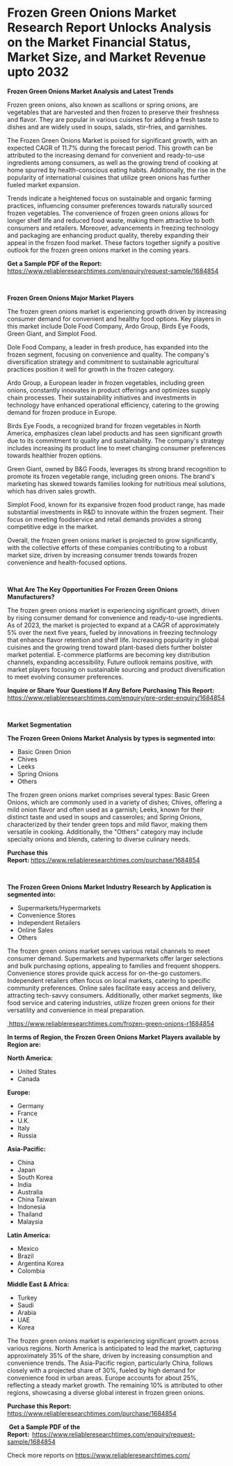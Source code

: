 <p><h1>Frozen Green Onions Market Research Report Unlocks Analysis on the Market Financial Status, Market Size, and Market Revenue upto 2032</h1></p><p><strong>Frozen Green Onions Market Analysis and Latest Trends</strong></p>
<p><p>Frozen green onions, also known as scallions or spring onions, are vegetables that are harvested and then frozen to preserve their freshness and flavor. They are popular in various cuisines for adding a fresh taste to dishes and are widely used in soups, salads, stir-fries, and garnishes.</p><p>The Frozen Green Onions Market is poised for significant growth, with an expected CAGR of 11.7% during the forecast period. This growth can be attributed to the increasing demand for convenient and ready-to-use ingredients among consumers, as well as the growing trend of cooking at home spurred by health-conscious eating habits. Additionally, the rise in the popularity of international cuisines that utilize green onions has further fueled market expansion.</p><p>Trends indicate a heightened focus on sustainable and organic farming practices, influencing consumer preferences towards naturally sourced frozen vegetables. The convenience of frozen green onions allows for longer shelf life and reduced food waste, making them attractive to both consumers and retailers. Moreover, advancements in freezing technology and packaging are enhancing product quality, thereby expanding their appeal in the frozen food market. These factors together signify a positive outlook for the frozen green onions market in the coming years.</p></p>
<p><strong>Get a Sample PDF of the Report:&nbsp;</strong> <a href="https://www.reliableresearchtimes.com/enquiry/request-sample/1684854?utm_campaign=2179&utm_medium=2&utm_source=Github&utm_content=ia&utm_term=14022025&utm_id=frozen-green-onions">https://www.reliableresearchtimes.com/enquiry/request-sample/1684854</a></p>
<p>&nbsp;</p>
<p><strong>Frozen Green Onions Major Market Players</strong></p>
<p><p>The frozen green onions market is experiencing growth driven by increasing consumer demand for convenient and healthy food options. Key players in this market include Dole Food Company, Ardo Group, Birds Eye Foods, Green Giant, and Simplot Food.</p><p>Dole Food Company, a leader in fresh produce, has expanded into the frozen segment, focusing on convenience and quality. The company's diversification strategy and commitment to sustainable agricultural practices position it well for growth in the frozen category. </p><p>Ardo Group, a European leader in frozen vegetables, including green onions, constantly innovates in product offerings and optimizes supply chain processes. Their sustainability initiatives and investments in technology have enhanced operational efficiency, catering to the growing demand for frozen produce in Europe.</p><p>Birds Eye Foods, a recognized brand for frozen vegetables in North America, emphasizes clean label products and has seen significant growth due to its commitment to quality and sustainability. The company's strategy includes increasing its product line to meet changing consumer preferences towards healthier frozen options.</p><p>Green Giant, owned by B&G Foods, leverages its strong brand recognition to promote its frozen vegetable range, including green onions. The brand's marketing has skewed towards families looking for nutritious meal solutions, which has driven sales growth.</p><p>Simplot Food, known for its expansive frozen food product range, has made substantial investments in R&D to innovate within the frozen segment. Their focus on meeting foodservice and retail demands provides a strong competitive edge in the market.</p><p>Overall, the frozen green onions market is projected to grow significantly, with the collective efforts of these companies contributing to a robust market size, driven by increasing consumer trends towards frozen convenience and health-focused options.</p></p>
<p>&nbsp;</p>
<p><strong>What Are The Key Opportunities For Frozen Green Onions Manufacturers?</strong></p>
<p><p>The frozen green onions market is experiencing significant growth, driven by rising consumer demand for convenience and ready-to-use ingredients. As of 2023, the market is projected to expand at a CAGR of approximately 5% over the next five years, fueled by innovations in freezing technology that enhance flavor retention and shelf life. Increasing popularity in global cuisines and the growing trend toward plant-based diets further bolster market potential. E-commerce platforms are becoming key distribution channels, expanding accessibility. Future outlook remains positive, with market players focusing on sustainable sourcing and product diversification to meet evolving consumer preferences.</p></p>
<p><strong>Inquire or Share Your Questions If Any Before Purchasing This Report:</strong> <a href="https://www.reliableresearchtimes.com/enquiry/pre-order-enquiry/1684854?utm_campaign=2179&utm_medium=2&utm_source=Github&utm_content=ia&utm_term=14022025&utm_id=frozen-green-onions">https://www.reliableresearchtimes.com/enquiry/pre-order-enquiry/1684854</a></p>
<p>&nbsp;</p>
<p><strong>Market Segmentation</strong></p>
<p><strong>The Frozen Green Onions Market Analysis by types is segmented into:</strong></p>
<p><ul><li>Basic Green Onion</li><li>Chives</li><li>Leeks</li><li>Spring Onions</li><li>Others</li></ul></p>
<p><p>The frozen green onions market comprises several types: Basic Green Onions, which are commonly used in a variety of dishes; Chives, offering a mild onion flavor and often used as a garnish; Leeks, known for their distinct taste and used in soups and casseroles; and Spring Onions, characterized by their tender green tops and mild flavor, making them versatile in cooking. Additionally, the "Others" category may include specialty onions and blends, catering to diverse culinary needs.</p></p>
<p><strong>Purchase this Report:&nbsp;</strong><a href="https://www.reliableresearchtimes.com/purchase/1684854?utm_campaign=2179&utm_medium=2&utm_source=Github&utm_content=ia&utm_term=14022025&utm_id=frozen-green-onions">https://www.reliableresearchtimes.com/purchase/1684854</a></p>
<p>&nbsp;</p>
<p><strong>The Frozen Green Onions Market Industry Research by Application is segmented into:</strong></p>
<p><ul><li>Supermarkets/Hypermarkets</li><li>Convenience Stores</li><li>Independent Retailers</li><li>Online Sales</li><li>Others</li></ul></p>
<p><p>The frozen green onions market serves various retail channels to meet consumer demand. Supermarkets and hypermarkets offer larger selections and bulk purchasing options, appealing to families and frequent shoppers. Convenience stores provide quick access for on-the-go customers. Independent retailers often focus on local markets, catering to specific community preferences. Online sales facilitate easy access and delivery, attracting tech-savvy consumers. Additionally, other market segments, like food service and catering industries, utilize frozen green onions for their versatility and convenience in meal preparation.</p></p>
<p><a href="https://www.reliableresearchtimes.com/frozen-green-onions-r1684854?utm_campaign=2179&utm_medium=2&utm_source=Github&utm_content=ia&utm_term=14022025&utm_id=frozen-green-onions">&nbsp;https://www.reliableresearchtimes.com/frozen-green-onions-r1684854</a></p>
<p><strong>In terms of Region, the Frozen Green Onions Market Players available by Region are:</strong></p>
<p>
    <p> <strong> North America: </strong>
        <ul>
            <li>United States</li>
            <li>Canada</li>
        </ul>
        </p> 
    <p> <strong> Europe: </strong>
        <ul>
            <li>Germany</li>
            <li>France</li>
            <li>U.K.</li>
            <li>Italy</li>
            <li>Russia</li>
        </ul>
        </p> 
    <p> <strong> Asia-Pacific: </strong>
        <ul>
            <li>China</li>
            <li>Japan</li>
            <li>South Korea</li>
            <li>India</li>
            <li>Australia</li>
            <li>China Taiwan</li>
            <li>Indonesia</li>
            <li>Thailand</li>
            <li>Malaysia</li>
        </ul>
        </p> 
    <p> <strong> Latin America: </strong>
        <ul>
            <li>Mexico</li>
            <li>Brazil</li>
            <li>Argentina Korea</li>
            <li>Colombia</li>
        </ul>
        </p> 
    <p> <strong> Middle East & Africa: </strong>
        <ul>
            <li>Turkey</li>
            <li>Saudi</li>
            <li>Arabia</li>
            <li>UAE</li>
            <li>Korea</li>
        </ul>
    </p>
    </p>
<p><p>The frozen green onions market is experiencing significant growth across various regions. North America is anticipated to lead the market, capturing approximately 35% of the share, driven by increasing consumption and convenience trends. The Asia-Pacific region, particularly China, follows closely with a projected share of 30%, fueled by high demand for convenience food in urban areas. Europe accounts for about 25%, reflecting a steady market growth. The remaining 10% is attributed to other regions, showcasing a diverse global interest in frozen green onions.</p></p>
<p><strong>Purchase this Report: </strong><a href="https://www.reliableresearchtimes.com/purchase/1684854?utm_campaign=2179&utm_medium=2&utm_source=Github&utm_content=ia&utm_term=14022025&utm_id=frozen-green-onions">https://www.reliableresearchtimes.com/purchase/1684854</a></p>
<p>&nbsp;<strong>Get a Sample PDF of the Report:&nbsp;&nbsp;</strong><a href="https://www.reliableresearchtimes.com/enquiry/request-sample/1684854?utm_campaign=2179&utm_medium=2&utm_source=Github&utm_content=ia&utm_term=14022025&utm_id=frozen-green-onions">https://www.reliableresearchtimes.com/enquiry/request-sample/1684854</a></p>
<p><strong></strong></p>
<p>Check more reports on <a href="https://www.reliableresearchtimes.com/?utm_campaign=2179&utm_medium=2&utm_source=Github&utm_content=ia&utm_term=14022025&utm_id=frozen-green-onions">https://www.reliableresearchtimes.com/</a></p>